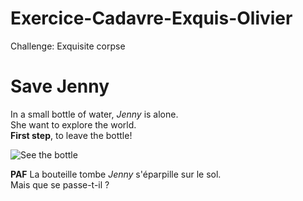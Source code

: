 # Exercice-Cadavre-Exquis-Olivier
Challenge: Exquisite corpse </b>


<h1>Save Jenny</h1>

In a small bottle of water, _Jenny_ is alone. </br>
She want to explore the world. </br>
<strong>First step</strong>, to leave the bottle!


![See the bottle](https://5.imimg.com/data5/TE/DM/MY-44148833/1-liter-mineral-water-bottles-500x500.jpg "Bottle or prison")

**PAF** 
La bouteille tombe 
_Jenny_ s'éparpille sur le sol.  
Mais que se passe-t-il ? 
